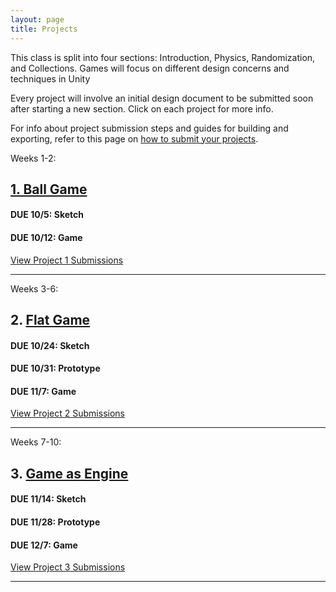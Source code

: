 ```yaml
---
layout: page
title: Projects
---
```


This class is split into four sections: Introduction, Physics, Randomization, and Collections. Games will focus on different design concerns and techniques in Unity

Every project will involve an initial design document to be submitted soon after starting a new section. Click on each project for more info.

For info about project submission steps and guides for building and exporting, refer to this page on [how to submit your projects](how-to-submit-projects.md).

Weeks 1-2:
## [1. Ball Game](project-1.md)

#### **DUE 10/5**: Sketch  
#### **DUE 10/12**: Game

[View Project 1 Submissions](project-submissions.html?p=1)

---

Weeks 3-6:
## 2. [Flat Game](project-2)

#### **DUE 10/24:** Sketch
#### **DUE 10/31:** Prototype
#### **DUE 11/7:** Game

[View Project 2 Submissions](project-submissions.html?p=2)

---

Weeks 7-10:
## 3. [Game as Engine](project-3.md)

#### **DUE 11/14:** Sketch
#### **DUE 11/28:** Prototype 
#### **DUE 12/7:** Game

[View Project 3 Submissions](project-submissions.html?p=3)

---